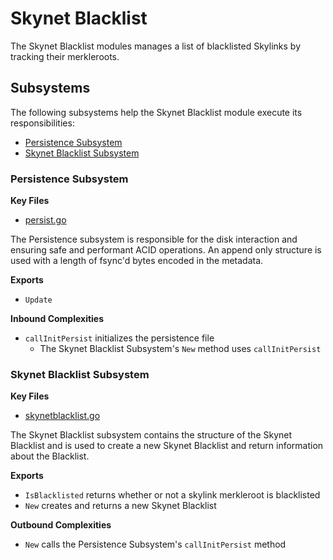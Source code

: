 # Skynet Blacklist

The Skynet Blacklist modules manages a list of blacklisted Skylinks by tracking
their merkleroots.

## Subsystems
The following subsystems help the Skynet Blacklist module execute its responsibilities:
 - [Persistence Subsystem](#persistence-subsystem)
 - [Skynet Blacklist Subsystem](#skynet-blacklist-subsystem)

 ### Persistence Subsystem
 **Key Files**
- [persist.go](./persist.go)

The Persistence subsystem is responsible for the disk interaction and ensuring
safe and performant ACID operations. An append only structure is used with a
length of fsync'd bytes encoded in the metadata.

**Exports**
 - `Update`

**Inbound Complexities**
 - `callInitPersist` initializes the persistence file 
    - The Skynet Blacklist Subsystem's `New` method uses `callInitPersist`

### Skynet Blacklist Subsystem
**Key Files**
 - [skynetblacklist.go](./skynetblacklist.go)

The Skynet Blacklist subsystem contains the structure of the Skynet Blacklist
and is used to create a new Skynet Blacklist and return information about the
Blacklist.

**Exports**
 - `IsBlacklisted` returns whether or not a skylink merkleroot is blacklisted
 - `New` creates and returns a new Skynet Blacklist

**Outbound Complexities**
 - `New` calls the Persistence Subsystem's `callInitPersist` method